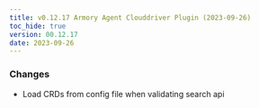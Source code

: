 ```yaml
---
title: v0.12.17 Armory Agent Clouddriver Plugin (2023-09-26)
toc_hide: true
version: 00.12.17
date: 2023-09-26
---
```


### Changes
- Load CRDs from config file when validating search api
